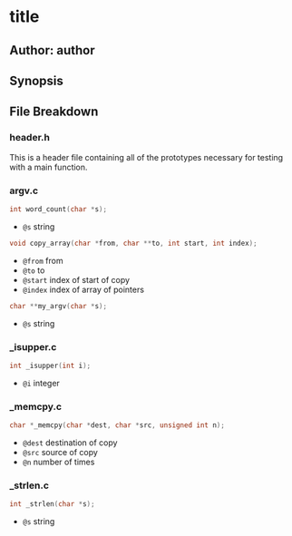 # title

## Author: author

## Synopsis

## File Breakdown
### header.h
This is a header file containing all of the prototypes 				necessary for testing with a main function.

### argv.c
```c
int word_count(char *s);
```

- `@s`  string
```c
void copy_array(char *from, char **to, int start, int index);
```

- `@from`  from
- `@to`  to
- `@start`  index of start of copy
- `@index`  index of array of pointers
```c
char **my_argv(char *s);
```

- `@s`  string


### _isupper.c
```c
int _isupper(int i);
```

- `@i`  integer


### _memcpy.c
```c
char *_memcpy(char *dest, char *src, unsigned int n);
```

- `@dest`  destination of copy
- `@src`  source of copy
- `@n`  number of times


### _strlen.c
```c
int _strlen(char *s);
```

- `@s`  string


